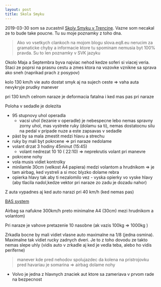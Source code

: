 ```yaml
---
layout: post
title: Skola Smyku
---
```


2019-03-30 som sa zucastnil [Skoly Smyku v Trencine](https://www.superdrive.sk/). Vazne som necakal ze to bude take poucne.
Tu su moje poznamky z toho dna.

> Ako vo vsetkych clankoch na mojom blogu slova.eq8.eu nerucim za gramaticke
> chyby a informacie ktore tu spominam nemusia byt 100% pravda. Su to
> len poznamky v SVK jazyku


Okolo Maja a Septembra byva najviac nehod kedze soferi si viacej veria.
Staci ze poprsi na prasnu cestu a zmes ktora na vozovke vznikne sa
sprava ako sneh (naprikad prach z posypov)

kolo 130 km/h vie  auto dostat smyk aj na sujech ceste => vaha auta nevykryje
prudky manever

pri 130 km/h celnom naraze je deformacia fatalna i ked mas pas pri
naraze

Poloha v sedadle je dolezita

* 95 stupnovy uhol operadla
  * vacsi uhol (lezanie v operadle) je nebespecne lebo nemas spravny
    zorny uhol, mas vystrete ruky (dolamu sa ti), nemas dostatocnu silu na pedal v pripade nuze
    a este zapsavas v sedadle
* päst by sa mala zmestit medzi hlavu a strechu
* ruky by mali byt pokrcene => pri naraze nedolame
* volant drzat 3 hodiny 45minut (15:45)
  * volant nedrezat 10 10 ( 22:10) => neprekrutis volant pri  manevre
* pokrcene nohy
* vola musis vidiet kontrolky
* minilamle 30cm (velkost A4 papiera) medzi volantom a hrudnikom => je
  tam airbag, ked vystreli a si moc blyzko dolame rebra
* opierka hlavy tak aby ti nezalomilo vez - vyska opierky vo vyske
  hlavy (aby tlacila nadol,kedze vektor pri naraze zo zadu je dozadu nahor)

Z auta vypadnes aj ked auto narazi pri 40 km/h (ked nemas pas)

[BAS system](https://www.youtube.com/watch?v=P9tiRnX8c50)

Airbag sa nafukne 300km/h preto minimalne A4 (30cm) mezi hrudnikom a
volantom)

Pri naraze je vahove pretazenie 10 nasobne (ak vazis 100kg => 1000kg )

Zrkadla bocne by mali vidiet vlasne auto maximalne na 1/8 (jedna
osmina). Maximalne tak vidiet rucky zadnych dveri. Je to z toho dovodu
ze takto nemas slepe uhly (vidis auto v zrkadle aj ked je vedla teba,
alebo ho vidis periferne)

> manever kde pred nehodov spolujazdec da kolena na pristrojovku  pred havariau je somarina => airbag dolame nohy


* Volvo je jedna z hlavnych znaciek aut ktore sa zameriava v prvom rade
  na bezpecnost
